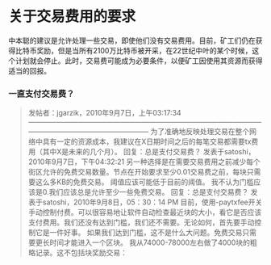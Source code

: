 # 关于交易费用的要求

中本聪的建议是允许处理一些交易，即使他们没有交易费用。目前，矿工们仍在获得比特币奖励，但是当所有2100万比特币被开采，在22世纪中叶的某个时候，这个计划就会停止。此时，交易费可能成为必要条件，以便矿工因使用其资源而获得适当的回报。

### 一直支付交易费？

> 发帖者：jgarzik，2010年9月7日，上午03:17:34
> ——————————————————————————————————————————————————
为了准确地反映处理交易在整个网络中具有一定的资源成本，我建议在X日期时间之后的每笔交易都需要tx费用（其中X是未来的几个月）。
回复：总是支付交易费？
发表于satoshi，2010年9月7日，下午04:32:21
另一种选择是在需要交易费用之前减少每个街区允许的免费交易数量。节点在开始要求至少0.01交易费之前，每块只需要这么多KB的免费交易。
阈值应该可能低于目前的阈值。
我不认为门槛应该是0.我们应该总是允许至少一些免费交易。
回复：总是支付交易费？
发表于satoshi，2010年9月8日，05：30：14 PM
目前，使用-paytxfee开关手动控制付费。可以很容易地让软件自动检查最近块的大小，看它是否应该支付费用。我们还没有达到门槛，我们还不需要。无论如何，首先要手动控制它是一件好事。
如果我们达到门槛，这不是什么大问题。免费交易只需要更长时间才能进入一个区块。
我从74000-78000左右做了4000块的粗略记录。这不包括块奖励交易：






